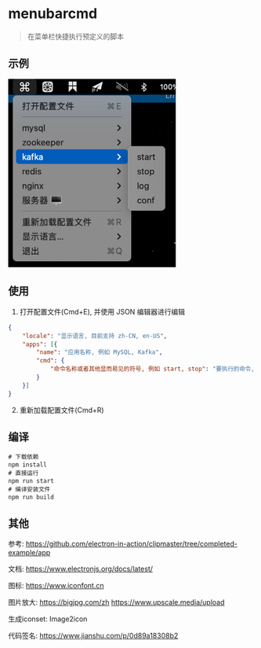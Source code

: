 # menubarcmd

> 在菜单栏快捷执行预定义的脚本



## 示例

<img src="doc/snap_1.jpg" alt="snap_1" style="zoom: 67%;" />



## 使用

1. 打开配置文件(Cmd+E), 并使用 JSON 编辑器进行编辑

```json
{
    "locale": "显示语言, 目前支持 zh-CN, en-US",
    "apps": [{
        "name": "应用名称, 例如 MySQL, Kafka",
        "cmd": {
            "命令名称或者其他显而易见的符号, 例如 start, stop": "要执行的命令, 注意如果是依赖于特定 shell 的, 需要指定"
        }
    }]
}
```

2. 重新加载配置文件(Cmd+R)



## 编译

```shell
# 下载依赖
npm install
# 直接运行
npm run start
# 编译安装文件
npm run build
```



## 其他

参考: https://github.com/electron-in-action/clipmaster/tree/completed-example/app

文档: https://www.electronjs.org/docs/latest/

图标: https://www.iconfont.cn

图片放大: https://bigjpg.com/zh  https://www.upscale.media/upload

生成iconset: Image2icon

代码签名: https://www.jianshu.com/p/0d89a18308b2

